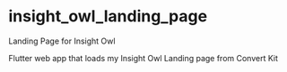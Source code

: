 # insight_owl_landing_page

Landing Page for Insight Owl

Flutter web app that loads my Insight Owl Landing page from Convert Kit



